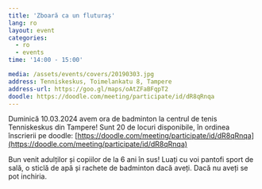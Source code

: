 ```yaml
---
title: 'Zboară ca un fluturaș'
lang: ro
layout: event
categories:
  - ro
  - events
time: '14:00 - 15:00'

media: /assets/events/covers/20190303.jpg
address: Tenniskeskus, Toimelankatu 8, Tampere
address-url: https://goo.gl/maps/oAtZFaBFqpT2
doodle: https://doodle.com/meeting/participate/id/dR8qRnqa
---
```


Duminică 10.03.2024 avem ora de badminton la centrul de tenis Tenniskeskus din Tampere! Sunt 20 de locuri disponibile, în ordinea înscrierii pe doodle: [https://doodle.com/meeting/participate/id/dR8qRnqa](https://doodle.com/meeting/participate/id/dR8qRnqa)

Bun venit adulților și copiilor de la 6 ani în sus! Luați cu voi pantofi sport de sală, o sticlă de apă și rachete de badminton dacă aveți. Dacă nu aveți se pot inchiria.
